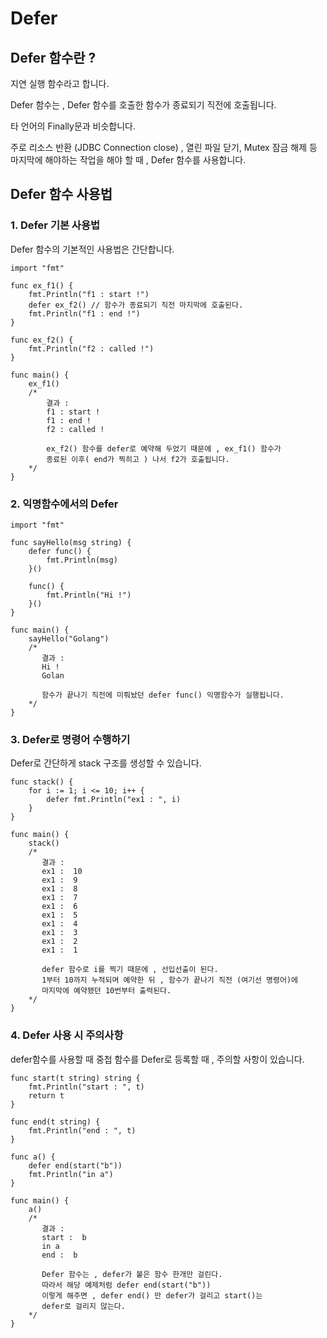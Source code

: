 # Defer
## Defer 함수란 ?
지연 실행 함수라고 합니다.

Defer 함수는 , Defer 함수를 호출한 함수가 종료되기 직전에 호출됩니다.

타 언어의 Finally문과 비슷합니다.

주로 리소스 반환 (JDBC Connection close) , 열린 파일 닫기, Mutex 잠금 해제 등 마지막에 해야하는 작업을 해야 할 때 , Defer 함수를 사용합니다.

## Defer 함수 사용법
### 1. Defer 기본 사용법
Defer 함수의 기본적인 사용법은 간단합니다.
```golang
import "fmt"

func ex_f1() {
	fmt.Println("f1 : start !")
	defer ex_f2() // 함수가 종료되기 직전 마지막에 호출된다.
	fmt.Println("f1 : end !")
}

func ex_f2() {
	fmt.Println("f2 : called !")
}

func main() {
	ex_f1()
	/*
		결과 :
		f1 : start !
		f1 : end !
		f2 : called !

		ex_f2() 함수를 defer로 예약해 두었기 때문에 , ex_f1() 함수가
		종료된 이후( end가 찍히고 ) 나서 f2가 호출됩니다.
	*/
}

```
### 2. 익명함수에서의 Defer
```golang
import "fmt"

func sayHello(msg string) {
	defer func() {
		fmt.Println(msg)
	}()

	func() {
		fmt.Println("Hi !")
	}()
}

func main() {
	sayHello("Golang")
	/*
	   결과 :
	   Hi !
	   Golan

	   함수가 끝나기 직전에 미뤄놨던 defer func() 익명함수가 실행됩니다.
	*/
}

```

### 3. Defer로 명령어 수행하기
Defer로 간단하게 stack 구조를 생성할 수 있습니다.
```golang
func stack() {
	for i := 1; i <= 10; i++ {
		defer fmt.Println("ex1 : ", i)
	}
}

func main() {
	stack()
	/*
	   결과 :
	   ex1 :  10
	   ex1 :  9
	   ex1 :  8
	   ex1 :  7
	   ex1 :  6
	   ex1 :  5
	   ex1 :  4
	   ex1 :  3
	   ex1 :  2
	   ex1 :  1

	   defer 함수로 i를 찍기 때문에 , 선입선출이 된다.
	   1부터 10까지 누적되며 예약한 뒤 , 함수가 끝나기 직전 (여기선 명령어)에
	   마지막에 예약됐던 10번부터 출력된다.
	*/
}
```

### 4. Defer 사용 시 주의사항
defer함수를 사용할 때 중첩 함수를 Defer로 등록할 때 , 주의할 사항이 있습니다.

```golang
func start(t string) string {
	fmt.Println("start : ", t)
	return t
}

func end(t string) {
	fmt.Println("end : ", t)
}

func a() {
	defer end(start("b"))
	fmt.Println("in a")
}

func main() {
	a()
	/*
	   결과 :
	   start :  b
	   in a
	   end :  b

	   Defer 함수는 , defer가 붙은 함수 한개만 걸린다.
	   따라서 해당 예제처럼 defer end(start("b"))
	   이렇게 해주면 , defer end() 만 defer가 걸리고 start()는
	   defer로 걸리지 않는다.
	*/
}

```
